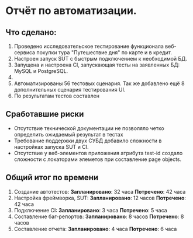 # Отчёт по автоматизации.
## Что сделано:
1. Проведено исследовательское тестирование функционала веб-сервиса покупки тура "Путешествие дня" по карте и в кредит.
2. Настроен запуск SUT с быстрым подключением к необходимой БД.
3. Запущена и настроена CI, запускающая тесты на заявленных БД: MySQL и PostgreSQL.
4. 
6. Автоматизированы 56 тестовых сценария. Так же добавлено ещё 8 дополнительных сценария тестирования UI.
7. По результатам тестов составлен 


## Сработавшие риски
* Отсутствие технической документации не позволяло четко определить ожидаемый результат в тестах
* Требование поддержки двух СУБД добавило сложности в настройках запуска SUT и CI.
* Отсутствие у веб-элементов приложения атрибута test-id создало сложности с локаторами элеметов при составление page objects.

## Общий итог по времени
1. Создание автотестов:
   **Запланировано**: 32 часа
   **Потречено**: 42 часа
2. Настройка фреймворка, SUT:
   **Запланировано**: 12 часов
   **Потречено**: 42 часа
3. Подключение CI:
   **Запланировано**: 3 часа
   **Потречено**: 5 часа
4. Составление баг-репортов:
   **Запланировано**: 8 часов
   **Потречено**: 8 часов
5. Составление отчета:
   **Запланировано**: 4 часа
   **Потречено**: 6 часа
   
   